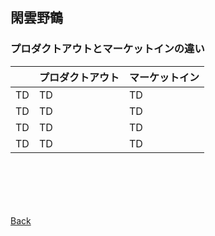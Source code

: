 ## 閑雲野鶴

### プロダクトアウトとマーケットインの違い

|  | プロダクトアウト | マーケットイン |
| ---- | ---- | ---- |
| TD | TD | TD |
| TD | TD | TD |
| TD | TD | TD |
| TD | TD | TD |

<p style="margin-top: 100px;"></p>

[Back](./../../)
